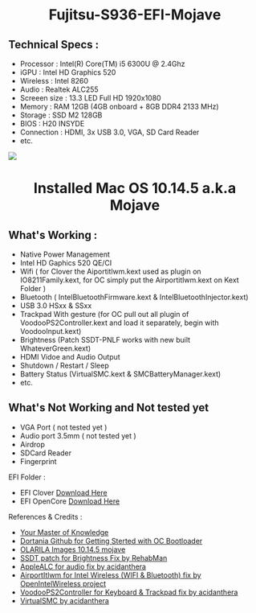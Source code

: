 <h1 style="text-align:center;">Fujitsu-S936-EFI-Mojave</h1>

<h2>Technical Specs :</h2>

- Processor : Intel(R) Core(TM) i5 6300U @ 2.4Ghz
- iGPU : Intel HD Graphics 520
- Wireless : Intel 8260
- Audio : Realtek ALC255
- Screeen size : 13.3 LED Full HD 1920x1080
- Memory : RAM 12GB (4GB onboard + 8GB DDR4 2133 MHz)
- Storage : SSD M2 128GB
- BIOS : H20 INSYDE
- Connection : HDMI, 3x USB 3.0, VGA, SD Card Reader
- etc.

<img src="https://support.apple.com/library/APPLE/APPLECARE_ALLGEOS/SP777/mojave-roundel-240.png">
<h1 style="text-align:center;">Installed Mac OS 10.14.5 a.k.a Mojave</h1> 

<h2>What's Working :</h2>

- Native Power Management
- Intel HD Gaphics 520 QE/CI
- Wifi ( for Clover the Aiportitlwm.kext used as plugin on IO8211Family.kext, for OC simply put the Airportitlwm.kext on Kext Folder )
- Bluetooth ( IntelBluetoothFirmware.kext & IntelBluetoothInjector.kext)
- USB 3.0 HSxx & SSxx
- Trackpad With gesture (for OC pull out all plugin of VoodooPS2Controller.kext and load it separately, begin with VoodooInput.kext)
- Brightness (Patch SSDT-PNLF works with new built WhateverGreen.kext)
- HDMI Vidoe and Audio Output
- Shutdown / Restart / Sleep
- Battery Status (VirtualSMC.kext & SMCBatteryManager.kext)
- etc.

<h2>What's Not Working and Not tested yet</h2>

- VGA Port ( not tested yet )
- Audio port 3.5mm ( not tested yet )
- Airdrop
- SDCard Reader
- Fingerprint

EFI Folder :
- EFI Clover <a href="https://drive.google.com/file/d/18GI8pdItJ82WrnPGolAdc3CToPBEJNst/view?usp=sharing">Download Here</a>
- EFI OpenCore <a href="https://drive.google.com/drive/folders/1Um5Tvx7-ocBoKjW9J15zkgW2GJ80jqhI?usp=sharing">Download Here</a>

References & Credits :

- <a href="http://google.co.id">Your Master of Knowledge</a>
- <a href="https://dortania.github.io/getting-started/">Dortania Github for Getting Sterted with OC Bootloader</a>
- <a href="https://www.olarila.com/topic/5139-mojave-olarila/">OLARILA Images 10.14.5 mojave</a>
- <a href="https://www.tonymacx86.com/threads/guide-laptop-backlight-control-using-applebacklightfixup-kext.218222/">SSDT patch for Brightness Fix by RehabMan</a>
- <a href="https://github.com/acidanthera/AppleALC">AppleALC for audio fix by acidanthera</a>
- <a href="https://openintelwireless.github.io/itlwm/Installation.html#airportitlwm">AirportItlwm for Intel Wireless (WIFI & Bluetooth) fix by OpenIntelWireless project</a>
- <a href="https://github.com/acidanthera/VoodooPS2/releases">VoodooPS2Controller for Keyboard & Trackpad fix by acidanthera</a>
- <a href="https://github.com/acidanthera/virtualsmc/releases">VirtualSMC by acidanthera</a> 
